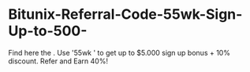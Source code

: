 # Bitunix-Referral-Code-55wk-Sign-Up-to-500-
Find here the . Use '55wk ' to get up to $5.000 sign up bonus + 10% discount. Refer and Earn 40%!
